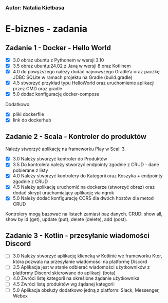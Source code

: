 ### Autor: Natalia Kiełbasa

# E-biznes - zadania

## Zadanie 1 - Docker - Hello World
- [x] 3.0 obraz ubuntu z Pythonem w wersji 3.10
- [x] 3.5 obraz ubuntu:24.02 z Javą w wersji 8 oraz Kotlinem
- [x] 4.0 do powyższego należy dodać najnowszego Gradle’a oraz paczkę JDBC SQLite w ramach projektu na Gradle (build.gradle)
- [x] 4.5 stworzyć przykład typu HelloWorld oraz uruchomienie aplikacji przez CMD oraz gradle
- [x] 5.0 dodać konfigurację docker-compose

Dodatkowo:
- [x] pliki dockerfile
- [x] link do dockerhub

## Zadanie 2 - Scala - Kontroler do produktów
Należy stworzyć aplikację na frameworku Play w Scali 3. 
- [x] 3.0 Należy stworzyć kontroler do Produktów
- [x] 3.5 Do kontrolera należy stworzyć endpointy zgodnie z CRUD - dane pobierane z listy
- [x] 4.0 Należy stworzyć kontrolery do Kategorii oraz Koszyka + endpointy zgodnie z CRUD
- [x] 4.5 Należy aplikację uruchomić na dockerze (stworzyć obraz) oraz dodać skrypt uruchamiający aplikację via ngrok
- [x] 5.0 Należy dodać konfigurację CORS dla dwóch hostów dla metod CRUD

Kontrolery mogą bazować na listach zamiast baz danych. CRUD: show all, show by id (get), update (put), delete (delete), add (post). 

## Zadanie 3 - Kotlin - przesyłanie wiadomości Discord
- [ ] 3.0 Należy stworzyć aplikację kliencką w Kotlinie we frameworku Ktor, która pozwala na przesyłanie wiadomości na platformę Discord
- [ ] 3.5 Aplikacja jest w stanie odbierać wiadomości użytkowników z platformy Discord skierowane do aplikacji (bota)
- [ ] 4.0 Zwróci listę kategorii na określone żądanie użytkownika
- [ ] 4.5 Zwróci listę produktów wg żądanej kategorii
- [ ] 5.0 Aplikacja obsłuży dodatkowo jedną z platform: Slack, Messenger, Webex